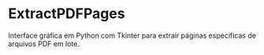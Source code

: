 # ExtractPDFPages
Interface gráfica em Python com Tkinter para extrair páginas específicas de arquivos PDF em lote.
